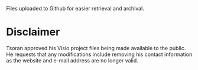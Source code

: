 Files uploaded to Github for easier retrieval and archival. 

# Disclaimer
Tsoran approved his Visio project files being made available to the public. He requests that any modifications include removing his contact information as the website and e-mail address are no longer valid. 
